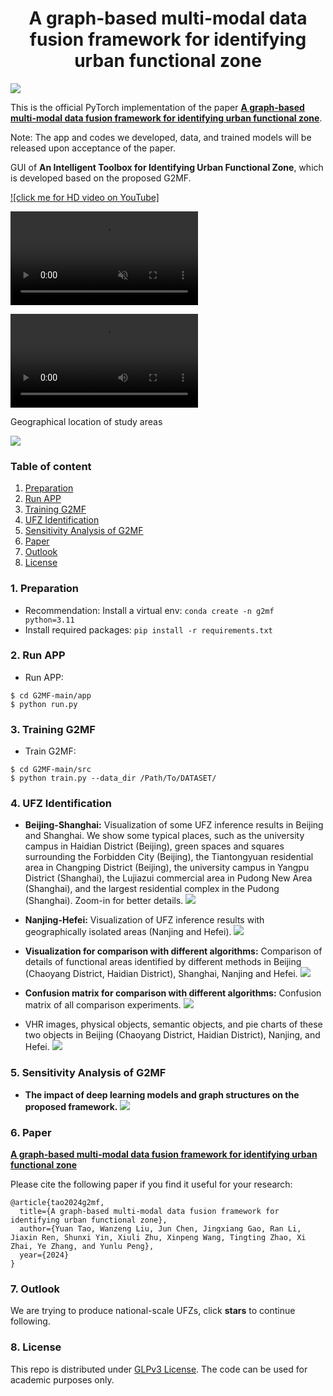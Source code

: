 <h1 align="center">A graph-based multi-modal data fusion framework for identifying urban functional zone</h1>


![](images/Flowchart.jpg)
    
This is the official PyTorch implementation of the paper **[A graph-based multi-modal data fusion framework for identifying urban functional zone]()**.

Note: The app and codes we developed, data, and trained models will be released upon acceptance of the paper.

GUI of **An Intelligent Toolbox for Identifying Urban Functional Zone**, which is developed based on the proposed G2MF.

 [![click me for HD video on YouTube]](https://www.youtube.com/watch?v=FZLEjUOS45I)

<div><video controls src="https://private-user-images.githubusercontent.com/114664167/348947028-76e89c46-922c-4150-96db-3eb3460f7662.mp4?jwt=eyJhbGciOiJIUzI1NiIsInR5cCI6IkpXVCJ9.eyJpc3MiOiJnaXRodWIuY29tIiwiYXVkIjoicmF3LmdpdGh1YnVzZXJjb250ZW50LmNvbSIsImtleSI6ImtleTUiLCJleHAiOjE3MjExMDY3MjgsIm5iZiI6MTcyMTEwNjQyOCwicGF0aCI6Ii8xMTQ2NjQxNjcvMzQ4OTQ3MDI4LTc2ZTg5YzQ2LTkyMmMtNDE1MC05NmRiLTNlYjM0NjBmNzY2Mi5tcDQ_WC1BbXotQWxnb3JpdGhtPUFXUzQtSE1BQy1TSEEyNTYmWC1BbXotQ3JlZGVudGlhbD1BS0lBVkNPRFlMU0E1M1BRSzRaQSUyRjIwMjQwNzE2JTJGdXMtZWFzdC0xJTJGczMlMkZhd3M0X3JlcXVlc3QmWC1BbXotRGF0ZT0yMDI0MDcxNlQwNTA3MDhaJlgtQW16LUV4cGlyZXM9MzAwJlgtQW16LVNpZ25hdHVyZT02ZWI4MTgyODRjMzU3ZWIwYjliOGQyY2UwY2JlMjQ0NjcwMjY2ZGFlNDVhZjYxMWI2MmI3MTYwNGFhYzNmMDgyJlgtQW16LVNpZ25lZEhlYWRlcnM9aG9zdCZhY3Rvcl9pZD0wJmtleV9pZD0wJnJlcG9faWQ9MCJ9.Im-YvvJ9fx-nMrxAY-20FeMiD5cTjehFP1D-IMCw2DE" muted="false"></video></div>

 ![](videos/GUI.mp4)

Geographical location of study areas
  
  ![](images/Location.jpg)


### Table of content
1. [Preparation](#preparation)
2. [Run APP](#APP)
3. [Training G2MF](#G2MF)
4. [UFZ Identification](#results)
5. [Sensitivity Analysis of G2MF](#discussion)
6. [Paper](#paper)
7. [Outlook](#outlook)
8. [License](#license)

### 1. Preparation
- Recommendation: Install a virtual env: `conda create -n g2mf python=3.11`
- Install required packages: `pip install -r requirements.txt`
  
### 2. Run APP <a name="APP"></a>
- Run APP:
```
$ cd G2MF-main/app
$ python run.py
```

### 3. Training G2MF <a name="G2MF"></a>
- Train G2MF:
```
$ cd G2MF-main/src
$ python train.py --data_dir /Path/To/DATASET/
```

### 4. UFZ Identification <a name="results"></a>
- **Beijing-Shanghai:** Visualization of some UFZ inference results in Beijing and Shanghai. We show some typical places, such as the university campus in Haidian District (Beijing), green spaces and squares surrounding the Forbidden City (Beijing), the Tiantongyuan residential area in Changping District (Beijing), the university campus in Yangpu District (Shanghai), the Lujiazui commercial area in Pudong New Area (Shanghai), and the largest residential complex in the Pudong (Shanghai). Zoom-in for better details.
![](images/Beijing-Shanghai.jpg)

- **Nanjing-Hefei:** Visualization of UFZ inference results with geographically isolated areas (Nanjing and Hefei).
![](images/Nanjing-Hefei.jpg)

- **Visualization for comparison with different algorithms:** Comparison of details of functional areas identified by different methods in Beijing (Chaoyang District, Haidian District), Shanghai, Nanjing and Hefei.
![](images/VisualizationComparisonAlgorithm.jpg)

- **Confusion matrix for comparison with different algorithms:** Confusion matrix of all comparison experiments. 
![](images/ConfusionMatrixComparisonAlgorithm.jpg)

- VHR images, physical objects, semantic objects, and pie charts of these two objects in Beijing (Chaoyang District, Haidian District), Nanjing, and Hefei. 
![](images/DetailedCombinationFigure.jpg)


### 5. Sensitivity Analysis of G2MF <a name="discussion"></a>
- **The impact of deep learning models and graph structures on the proposed framework.**
![](images/FrameworkSensitivity.jpg)

### 6. Paper <a name="paper"></a>
**[A graph-based multi-modal data fusion framework for identifying urban functional zone]()**

Please cite the following paper if you find it useful for your research:
```
@article{tao2024g2mf,
  title={A graph-based multi-modal data fusion framework for identifying urban functional zone},
  author={Yuan Tao, Wanzeng Liu, Jun Chen, Jingxiang Gao, Ran Li, Jiaxin Ren, Shunxi Yin, Xiuli Zhu, Xinpeng Wang, Tingting Zhao, Xi Zhai, Ye Zhang, and Yunlu Peng},
  year={2024}
}
```

### 7. Outlook <a name="outlook"></a>
We are trying to produce national-scale UFZs, click **stars** to continue following.

### 8. License <a name="license"></a>
This repo is distributed under [GLPv3 License](https://www.gnu.org/licenses/gpl-3.0.en.html). The code can be used for academic purposes only.
